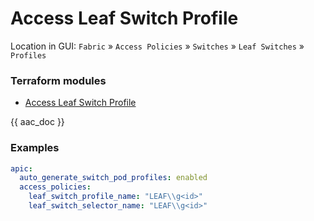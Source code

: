 # Access Leaf Switch Profile

Location in GUI:
`Fabric` » `Access Policies` » `Switches` » `Leaf Switches` » `Profiles`

### Terraform modules

* [Access Leaf Switch Profile](https://registry.terraform.io/modules/netascode/access-leaf-switch-profile/aci/latest)

{{ aac_doc }}
### Examples

```yaml
apic:
  auto_generate_switch_pod_profiles: enabled
  access_policies:
    leaf_switch_profile_name: "LEAF\\g<id>"
    leaf_switch_selector_name: "LEAF\\g<id>"
```
